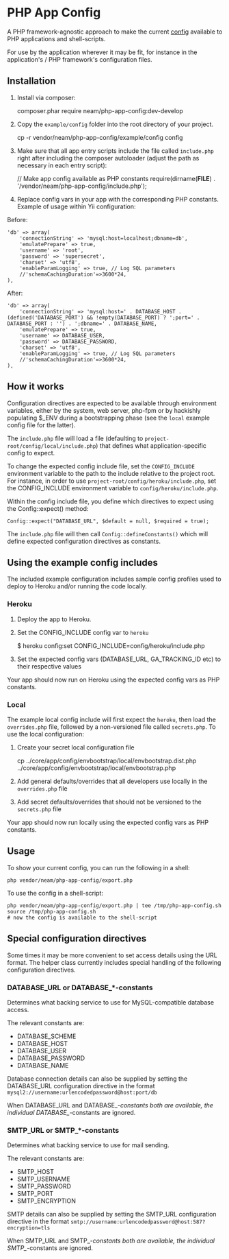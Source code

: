 PHP App Config
=====================

A PHP framework-agnostic approach to make the current [config](http://12factor.net/config) available to PHP applications and shell-scripts.

For use by the application wherever it may be fit, for instance in the application's / PHP framework's configuration files.

## Installation

1. Install via composer:


    composer.phar require neam/php-app-config:dev-develop

2. Copy the `example/config` folder into the root directory of your project.


    cp -r vendor/neam/php-app-config/example/config config

3. Make sure that all app entry scripts include the file called `include.php` right after including the composer autoloader (adjust the path as necessary in each entry script):


    // Make app config available as PHP constants
    require(dirname(__FILE__) . '/vendor/neam/php-app-config/include.php');

4. Replace config vars in your app with the corresponding PHP constants. Example of usage within Yii configuration:

Before:

    'db' => array(
        'connectionString' => 'mysql:host=localhost;dbname=db',
        'emulatePrepare' => true,
        'username' => 'root',
        'password' => 'supersecret',
        'charset' => 'utf8',
        'enableParamLogging' => true, // Log SQL parameters
        //'schemaCachingDuration'=>3600*24,
    ),

After:

    'db' => array(
        'connectionString' => 'mysql:host=' . DATABASE_HOST . (defined('DATABASE_PORT') && !empty(DATABASE_PORT) ? ';port=' . DATABASE_PORT : '') . ';dbname=' . DATABASE_NAME,
        'emulatePrepare' => true,
        'username' => DATABASE_USER,
        'password' => DATABASE_PASSWORD,
        'charset' => 'utf8',
        'enableParamLogging' => true, // Log SQL parameters
        //'schemaCachingDuration'=>3600*24,
    ),

## How it works

Configuration directives are expected to be available through environment variables, either by the system, web server, php-fpm or by hackishly populating $_ENV during a bootstrapping phase (see the `local` example config file for the latter).

The `include.php` file will load a file (defaulting to `project-root/config/local/include.php`) that defines what application-specific config to expect.

To change the expected config include file, set the `CONFIG_INCLUDE` environment variable to the path to the include relative to the project root. For instance, in order to use `project-root/config/heroku/include.php`, set the CONFIG_INCLUDE environment variable to `config/heroku/include.php`.

Within the config include file, you define which directives to expect using the Config::expect() method:

    Config::expect("DATABASE_URL", $default = null, $required = true);

The `include.php` file will then call `Config::defineConstants()` which will define expected configuration directives as constants.

## Using the example config includes

The included example configuration includes sample config profiles used to deploy to Heroku and/or running the code locally.

### Heroku

1. Deploy the app to Heroku.
2. Set the CONFIG_INCLUDE config var to `heroku`

    $ heroku config:set CONFIG_INCLUDE=config/heroku/include.php

3. Set the expected config vars (DATABASE_URL, GA_TRACKING_ID etc) to their respective values

Your app should now run on Heroku using the expected config vars as PHP constants.

### Local

The example local config include will first expect the `heroku`, then load the `overrides.php` file, followed by a non-versioned file called `secrets.php`. To use the local configuration:

1. Create your secret local configuration file

    cp ../core/app/config/envbootstrap/local/envbootstrap.dist.php ../core/app/config/envbootstrap/local/envbootstrap.php

2. Add general defaults/overrides that all developers use locally in the `overrides.php` file
3. Add secret defaults/overrides that should not be versioned to the `secrets.php` file

Your app should now run locally using the expected config vars as PHP constants.

## Usage

To show your current config, you can run the following in a shell:

    php vendor/neam/php-app-config/export.php

To use the config in a shell-script:

    php vendor/neam/php-app-config/export.php | tee /tmp/php-app-config.sh
    source /tmp/php-app-config.sh
    # now the config is available to the shell-script

## Special configuration directives

Some times it may be more convenient to set access details using the URL format. The helper class currently includes special handling of the following configuration directives.

### DATABASE_URL or DATABASE_*-constants

Determines what backing service to use for MySQL-compatible database access.

The relevant constants are:

 * DATABASE_SCHEME
 * DATABASE_HOST
 * DATABASE_USER
 * DATABASE_PASSWORD
 * DATABASE_NAME

Database connection details can also be supplied by setting the DATABASE_URL configuration directive in the format `mysql2://username:urlencodedpassword@host:port/db`

When DATABASE_URL and DATABASE_*-constants both are available, the individual DATABASE_*-constants are ignored.

### SMTP_URL or SMTP_*-constants

Determines what backing service to use for mail sending.

The relevant constants are:

 * SMTP_HOST
 * SMTP_USERNAME
 * SMTP_PASSWORD
 * SMTP_PORT
 * SMTP_ENCRYPTION

SMTP details can also be supplied by setting the SMTP_URL configuration directive in the format `smtp://username:urlencodedpassword@host:587?encryption=tls`

When SMTP_URL and SMTP_*-constants both are available, the individual SMTP_*-constants are ignored.
